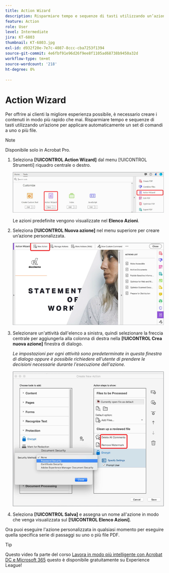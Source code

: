 ```yaml
---
title: Action Wizard
description: Risparmiare tempo e sequenze di tasti utilizzando un’azione per applicare automaticamente un set di comandi a uno o più file
feature: Action
role: User
level: Intermediate
jira: KT-6803
thumbnail: KT-6803.jpg
exl-id: d932f20e-7e7c-4087-8ccc-cba7253f1394
source-git-commit: 4e6fbf91e96d26f9ee8f1105ad68738b9450a32d
workflow-type: tm+mt
source-wordcount: '218'
ht-degree: 0%

---
```


# Action Wizard

Per offrire ai clienti la migliore esperienza possibile, è necessario creare i contenuti in modo più rapido che mai. Risparmiare tempo e sequenze di tasti utilizzando un’azione per applicare automaticamente un set di comandi a uno o più file.

>[!NOTE]
>
>Disponibile solo in Acrobat Pro.

1. Seleziona **[!UICONTROL Action Wizard]** dal menu [!UICONTROL Strumenti] riquadro centrale o destro.

   ![Passaggio di Action Wizard 1](../assets/ActionWizard_1.png)

   Le azioni predefinite vengono visualizzate nel **Elenco Azioni**.

1. Seleziona **[!UICONTROL Nuova azione]** nel menu superiore per creare un’azione personalizzata.

   ![Passaggio di Action Wizard 2](../assets/ActionWizard_2.png)

1. Selezionare un&#39;attività dall&#39;elenco a sinistra, quindi selezionare la freccia centrale per aggiungerla alla colonna di destra nella **[!UICONTROL Crea nuova azione]** finestra di dialogo.

   *Le impostazioni per ogni attività sono predeterminate in questa finestra di dialogo oppure è possibile richiedere all&#39;utente di prendere le decisioni necessarie durante l&#39;esecuzione dell&#39;azione.*

   ![Action Wizard - Passaggio 3](../assets/ActionWizard_3.png)

1. Seleziona **[!UICONTROL Salva]** e assegna un nome all&#39;azione in modo che venga visualizzata sul **[!UICONTROL Elenco Azioni]**.

Ora puoi eseguire l&#39;azione personalizzata in qualsiasi momento per eseguire quella specifica serie di passaggi su uno o più file PDF.

>[!TIP]
>
>Questo video fa parte del corso [Lavora in modo più intelligente con Acrobat DC e Microsoft 365](https://experienceleague.adobe.com/?recommended=Acrobat-U-1-2021.microsoft365) questo è disponibile gratuitamente su Experience League!
